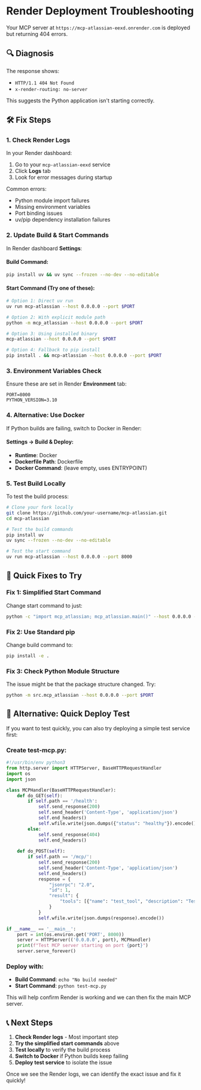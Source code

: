 # Render Deployment Troubleshooting

Your MCP server at `https://mcp-atlassian-eexd.onrender.com` is deployed but returning 404 errors.

## 🔍 Diagnosis

The response shows:
- `HTTP/1.1 404 Not Found`
- `x-render-routing: no-server` 

This suggests the Python application isn't starting correctly.

## 🛠️ Fix Steps

### 1. Check Render Logs

In your Render dashboard:
1. Go to your `mcp-atlassian-eexd` service
2. Click **Logs** tab  
3. Look for error messages during startup

Common errors:
- Python module import failures
- Missing environment variables
- Port binding issues
- uv/pip dependency installation failures

### 2. Update Build & Start Commands

In Render dashboard **Settings**:

#### Build Command:
```bash
pip install uv && uv sync --frozen --no-dev --no-editable
```

#### Start Command (Try one of these):
```bash
# Option 1: Direct uv run
uv run mcp-atlassian --host 0.0.0.0 --port $PORT

# Option 2: With explicit module path
python -m mcp_atlassian --host 0.0.0.0 --port $PORT

# Option 3: Using installed binary
mcp-atlassian --host 0.0.0.0 --port $PORT

# Option 4: Fallback to pip install
pip install . && mcp-atlassian --host 0.0.0.0 --port $PORT
```

### 3. Environment Variables Check

Ensure these are set in Render **Environment** tab:
```
PORT=8000
PYTHON_VERSION=3.10
```

### 4. Alternative: Use Docker

If Python builds are failing, switch to Docker in Render:

#### Settings → Build & Deploy:
- **Runtime**: Docker
- **Dockerfile Path**: Dockerfile
- **Docker Command**: (leave empty, uses ENTRYPOINT)

### 5. Test Build Locally

To test the build process:

```bash
# Clone your fork locally
git clone https://github.com/your-username/mcp-atlassian.git
cd mcp-atlassian

# Test the build commands
pip install uv
uv sync --frozen --no-dev --no-editable

# Test the start command
uv run mcp-atlassian --host 0.0.0.0 --port 8000
```

## 🔧 Quick Fixes to Try

### Fix 1: Simplified Start Command
Change start command to just:
```bash
python -c "import mcp_atlassian; mcp_atlassian.main()" --host 0.0.0.0 --port $PORT
```

### Fix 2: Use Standard pip
Change build command to:
```bash
pip install -e .
```

### Fix 3: Check Python Module Structure
The issue might be that the package structure changed. Try:
```bash
python -m src.mcp_atlassian --host 0.0.0.0 --port $PORT
```

## 📱 Alternative: Quick Deploy Test

If you want to test quickly, you can also try deploying a simple test service first:

### Create test-mcp.py:
```python
#!/usr/bin/env python3
from http.server import HTTPServer, BaseHTTPRequestHandler
import os
import json

class MCPHandler(BaseHTTPRequestHandler):
    def do_GET(self):
        if self.path == '/health':
            self.send_response(200)
            self.send_header('Content-Type', 'application/json')
            self.end_headers()
            self.wfile.write(json.dumps({"status": "healthy"}).encode())
        else:
            self.send_response(404)
            self.end_headers()
            
    def do_POST(self):
        if self.path == '/mcp/':
            self.send_response(200) 
            self.send_header('Content-Type', 'application/json')
            self.end_headers()
            response = {
                "jsonrpc": "2.0",
                "id": 1,
                "result": {
                    "tools": [{"name": "test_tool", "description": "Test tool"}]
                }
            }
            self.wfile.write(json.dumps(response).encode())

if __name__ == '__main__':
    port = int(os.environ.get('PORT', 8000))
    server = HTTPServer(('0.0.0.0', port), MCPHandler)
    print(f"Test MCP server starting on port {port}")
    server.serve_forever()
```

### Deploy with:
- **Build Command**: `echo "No build needed"`
- **Start Command**: `python test-mcp.py`

This will help confirm Render is working and we can then fix the main MCP server.

## 📞 Next Steps

1. **Check Render logs** - Most important step
2. **Try the simplified start commands** above  
3. **Test locally** to verify the build process
4. **Switch to Docker** if Python builds keep failing
5. **Deploy test service** to isolate the issue

Once we see the Render logs, we can identify the exact issue and fix it quickly!